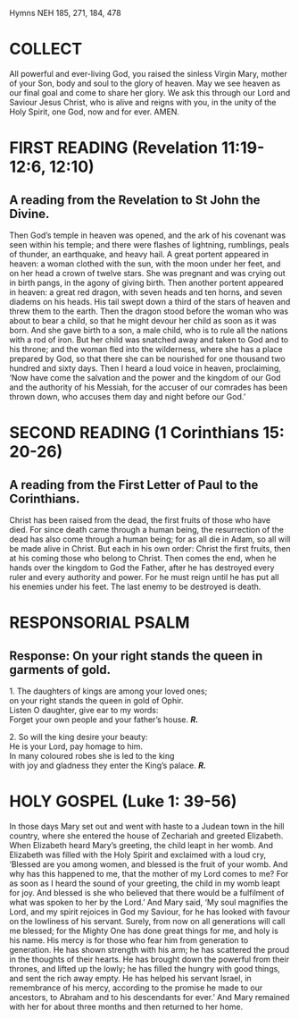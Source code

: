 Hymns NEH 185, 271, 184, 478

# COLLECT

All powerful and ever-living God, you raised the sinless Virgin Mary, mother of your Son, body and soul to the glory of heaven. May we see heaven as our final goal and come to share her glory. We ask this through our Lord and Saviour Jesus Christ, who is alive and reigns with you, in the unity of the Holy Spirit, one God, now and for ever. AMEN.

# FIRST READING (Revelation 11:19-12:6, 12:10)

## A reading from the Revelation to St John the Divine.

Then God’s temple in heaven was opened, and the ark of his covenant was seen within his temple; and there were flashes of lightning, rumblings, peals of thunder, an earthquake, and heavy hail. A great portent appeared in heaven: a woman clothed with the sun, with the moon under her feet, and on her head a crown of twelve stars. She was pregnant and was crying out in birth pangs, in the agony of giving birth. Then another portent appeared in heaven: a great red dragon, with seven heads and ten horns, and seven diadems on his heads. His tail swept down a third of the stars of heaven and threw them to the earth. Then the dragon stood before the woman who was about to bear a child, so that he might devour her child as soon as it was born. And she gave birth to a son, a male child, who is to rule all the nations with a rod of iron. But her child was snatched away and taken to God and to his throne; and the woman fled into the wilderness, where she has a place prepared by God, so that there she can be nourished for one thousand two hundred and sixty days. Then I heard a loud voice in heaven, proclaiming, ‘Now have come the salvation and the power and the kingdom of our God and the authority of his Messiah, for the accuser of our comrades has been thrown down, who accuses them day and night before our God.’

# SECOND READING (1 Corinthians 15: 20-26)

## A reading from the First Letter of Paul to the Corinthians.

Christ has been raised from the dead, the first fruits of those who have died. For since death came through a human being, the resurrection of the dead has also come through a human being; for as all die in Adam, so all will be made alive in Christ. But each in his own order: Christ the first fruits, then at his coming those who belong to Christ. Then comes the end, when he hands over the kingdom to God the Father, after he has destroyed every ruler and every authority and power. For he must reign until he has put all his enemies under his feet. The last enemy to be destroyed is death.

# RESPONSORIAL PSALM

## Response: On your right stands the queen in garments of gold.

1\. The daughters of kings are among your loved ones;\
on your right stands the queen in gold of Ophir.\
Listen O daughter, give ear to my words:\
Forget your own people and your father’s house. ***R.***

2\. So will the king desire your beauty:\
He is your Lord, pay homage to him.\
In many coloured robes she is led to the king\
with joy and gladness they enter the King’s palace. ***R.***



# HOLY GOSPEL (Luke 1: 39-56)

In those days Mary set out and went with haste to a Judean town in the hill country, where she entered the house of Zechariah and greeted Elizabeth. When Elizabeth heard Mary’s greeting, the child leapt in her womb. And Elizabeth was filled with the Holy Spirit and exclaimed with a loud cry, ‘Blessed are you among women, and blessed is the fruit of your womb. And why has this happened to me, that the mother of my Lord comes to me? For as soon as I heard the sound of your greeting, the child in my womb leapt for joy. And blessed is she who believed that there would be a fulfilment of what was spoken to her by the Lord.’ And Mary said, ‘My soul magnifies the Lord, and my spirit rejoices in God my Saviour, for he has looked with favour on the lowliness of his servant. Surely, from now on all generations will call me blessed; for the Mighty One has done great things for me, and holy is his name. His mercy is for those who fear him from generation to generation. He has shown strength with his arm; he has scattered the proud in the thoughts of their hearts. He has brought down the powerful from their thrones, and lifted up the lowly; he has filled the hungry with good things, and sent the rich away empty. He has helped his servant Israel, in remembrance of his mercy, according to the promise he made to our ancestors, to Abraham and to his descendants for ever.’ And Mary remained with her for about three months and then returned to her home.
